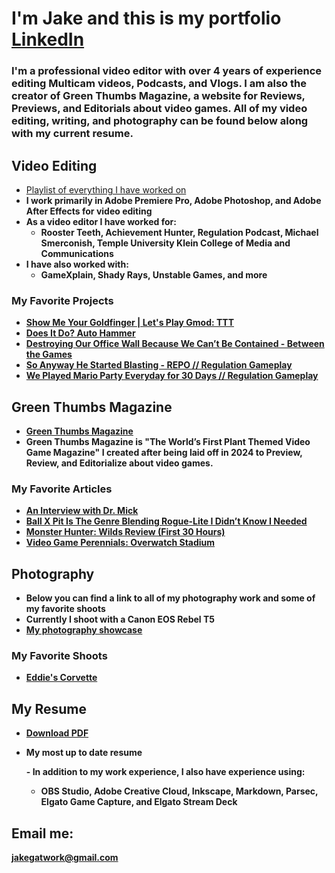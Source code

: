 <h1>I'm Jake and this is my portfolio <br/><a href="https://www.linkedin.com/in/jakegatwork/">LinkedIn</a></h1>

<h3>I'm a professional video editor with over 4 years of experience editing Multicam videos, Podcasts, and Vlogs.  I am also the creator of Green Thumbs Magazine, a website for Reviews, Previews, and Editorials about video games. All of my video editing, writing, and photography can be found below along with my current resume.</h3>

<h2> Video Editing </h2>

- [Playlist of everything I have worked on](https://www.youtube.com/playlist?list=PLae0XHa7XkVSeNrEwWin3kwnWhHJ260jn)
- <b>I work primarily in Adobe Premiere Pro, Adobe Photoshop, and Adobe After Effects for video editing
- <b>As a video editor I have worked for: </b>
  - Rooster Teeth, Achievement Hunter, Regulation Podcast, Michael Smerconish, Temple University Klein College of Media and Communications
- <b>I have also worked with: </b>
  - GameXplain, Shady Rays, Unstable Games, and more  


<h3> My Favorite Projects </h3>

- [Show Me Your Goldfinger | Let's Play Gmod: TTT](https://youtu.be/Ic4gudONkp0?si=CIXRo22W2vMS6yOJ)
- [Does It Do? Auto Hammer](https://youtu.be/C1E8LhrPmi8?si=YCYMRlJvHvrH1Rpt)
- [Destroying Our Office Wall Because We Can’t Be Contained - Between the Games](https://youtu.be/5zpdMuh3sjk?si=ltzkHcZR6_yiOA3W)
- [So Anyway He Started Blasting - REPO // Regulation Gameplay](https://youtu.be/clqr1SR2g_0?si=xKglusVGyxUHGETe)
- [We Played Mario Party Everyday for 30 Days // Regulation Gameplay](https://youtu.be/N4zXl-73tjU?si=GUmEalKosEOG8YSf)


<h2> Green Thumbs Magazine </h2>

- [Green Thumbs Magazine](https://greenthumbsmag.com/)
- <b>Green Thumbs Magazine is "The World’s First Plant Themed Video Game Magazine" I created after being laid off in 2024 to Preview, Review, and Editorialize about video games. </b>



<h3> My Favorite Articles </h3>

- [An Interview with Dr. Mick](https://greenthumbsmag.com/2025/01/12/an-interview-with-dr-mick/)
- [Ball X Pit Is The Genre Blending Rogue-Lite I Didn’t Know I Needed](https://greenthumbsmag.com/2025/06/13/ball-x-pit-is-the-genre-blending-rogue-lite-i-didnt-know-i-needed/)
- [Monster Hunter: Wilds Review (First 30 Hours)](https://greenthumbsmag.com/2025/03/14/monster-hunter-wilds-review-first-30-hours/)
- [Video Game Perennials: Overwatch Stadium](https://greenthumbsmag.com/2025/05/10/video-game-perennials-overwatch-stadium/)



<h2> Photography </h2>

- <b>Below you can find a link to all of my photography work and some of my favorite shoots </b>
- <b> Currently I shoot with a Canon EOS Rebel T5
-   [My photography showcase](https://greenthumbsmag.com/)


<h3> My Favorite Shoots </h3>

- [Eddie's Corvette](https://greenthumbsmag.com/2025/01/12/an-interview-with-dr-mick/)



<h2> My Resume </h2>

- [Download PDF](https://greenthumbsmag.com/)
- <b>My most up to date resume</b>

  -<b> In addition to my work experience, I also have experience using: </b>

    - OBS Studio, Adobe Creative Cloud, Inkscape, Markdown, Parsec, Elgato Game Capture, and Elgato Stream Deck


<h2> Email me:</h2>

<b> jakegatwork@gmail.com </b>

<!--

- 🔭 I’m currently working on ...
- 🌱 I’m currently learning ...
- 👯 I’m looking to collaborate on ...
- 🤔 I’m looking for help with ...
- 💬 Ask me about ...
- 📫 How to reach me: ...
- 😄 Pronouns: ...
- ⚡ Fun fact: ...
-->
